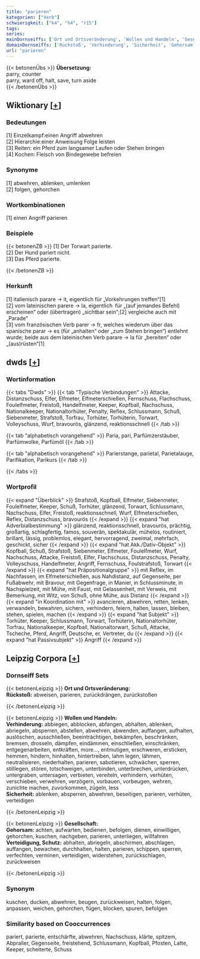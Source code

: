 ```yaml
---
title: "parieren"
kategorien: ["Verb"]
schwierigkeit: ["k4", "h4", "r15"]
tags:
series:
mainDornseiffs: ['Ort und Ortsveränderung', 'Wollen und Handeln', 'Gesellschaft']
domainDornseiffs: ['Rückstoß', 'Verhinderung', 'Sicherheit', 'Gehorsam', 'Verteidigung, Schutz']
url: "parieren"
---
```


{{< betonenÜbs >}}
**Übersetzung:**  
parry, counter  
parry, ward off, halt, save, turn aside  
{{< /betonenÜbs >}}

## Wiktionary [[+](https://de.wiktionary.org/wiki/parieren)]

### Bedeutungen
[1] Einzelkampf:einen Angriff abwehren  
[2] Hierarchie:einer Anweisung Folge leisten  
[3] Reiten: ein Pferd zum langsamer Laufen oder Stehen bringen  
[4] Kochen: Fleisch von Bindegewebe befreien  

### Synonyme
[1] abwehren, ablenken, umlenken  
[2] folgen, gehorchen  

### Wortkombinationen
[1] einen Angriff parieren  

### Beispiele
{{< betonenZB >}}
[1] Der Torwart parierte.  
[2] Der Hund pariert nicht.  
[3] Das Pferd parierte.  

{{< /betonenZB >}}
### Herkunft
[1] italienisch parare → it, eigentlich für „Vorkehrungen treffen“[1]  
[2] vom lateinischen parere → la, eigentlich für „(auf jemandes Befehl) erscheinen“ oder (übertragen) „sichtbar sein“;[2] vergleiche auch mit „Parade“  
[3] vom französischen Verb parer → fr, welches wiederum über das spanische parar → es (für „anhalten“ oder „zum Stehen bringen“) entlehnt wurde; beide aus dem lateinischen Verb parare → la für „bereiten“ oder „(aus)rüsten“[1]  



## dwds [[+](https://www.dwds.de/wb/parieren)]

### Wortinformation
{{< tabs "Dwds" >}}
{{< tab "Typische Verbindungen" >}}
Attacke, Distanzschuss, Elfer, Elfmeter, Elfmeterschießen, Fernschuss, Flachschuss, Foulelfmeter, Freistoß, Handelfmeter, Keeper, Kopfball, Nachschuss, Nationalkeeper, Nationaltorhüter, Penalty, Reflex, Schlussmann, Schuß, Siebenmeter, Strafstoß, Torfrau, Torhüter, Torhüterin, Torwart, Volleyschuss, Wurf, bravourös, glänzend, reaktionsschnell
{{< /tab >}}

{{< tab "alphabetisch vorangehend" >}}
Paria, pari, Parfümzerstäuber, Parfümwolke, Parfümöl
{{< /tab >}}

{{< tab "alphabetisch vorangehend" >}}
Parierstange, parietal, Parietalauge, Parifikation, Parikurs
{{< /tab >}}

{{< /tabs >}}

### Wortprofil
{{< expand "Überblick" >}} Strafstoß, Kopfball, Elfmeter, Siebenmeter, Foulelfmeter, Keeper, Schuß, Torhüter, glänzend, Torwart, Schlussmann, Nachschuss, Elfer, Freistoß, reaktionsschnell, Wurf, Elfmeterschießen, Reflex, Distanzschuss, bravourös {{< /expand >}}
{{< expand "hat Adverbialbestimmung" >}} glänzend, reaktionsschnell, bravourös, prächtig, großartig, schlagfertig, famos, souverän, spektakulär, mühelos, routiniert, brillant, lässig, problemlos, elegant, hervorragend, zweimal, mehrfach, geschickt, sicher {{< /expand >}}
{{< expand "hat Akk./Dativ-Objekt" >}} Kopfball, Schuß, Strafstoß, Siebenmeter, Elfmeter, Foulelfmeter, Wurf, Nachschuss, Attacke, Freistoß, Elfer, Flachschuss, Distanzschuss, Penalty, Volleyschuss, Handelfmeter, Angriff, Fernschuss, Foulstrafstoß, Torwart {{< /expand >}}
{{< expand "hat Präpositionalgruppe" >}} mit Reflex, im Nachfassen, im Elfmeterschießen, aus Nahdistanz, auf Gegenseite, per Fußabwehr, mit Bravour, mit Gegenfrage, in Manier, in Schlussminute, in Nachspielzeit, mit Mühe, mit Faust, mit Gelassenheit, mit Verweis, mit Bemerkung, mit Witz, von Schuß, ohne Mühe, aus Distanz {{< /expand >}}
{{< expand "in Koordination mit" >}} avancieren, abwehren, retten, lenken, verwandeln, bewahren, sichern, verhindern, feiern, halten, lassen, bleiben, stehen, spielen, machen {{< /expand >}}
{{< expand "hat Subjekt" >}} Torhüter, Keeper, Schlussmann, Torwart, Torhüterin, Nationaltorhüter, Torfrau, Nationalkeeper, Kopfball, Nationaltorwart, Schuß, Attacke, Tscheche, Pferd, Angriff, Deutsche, er, Vertreter, du {{< /expand >}}
{{< expand "hat Passivsubjekt" >}} Angriff {{< /expand >}}

## Leipzig Corpora [[+](https://corpora.uni-leipzig.de/en/res?word=parieren&corpusId=deu_newscrawl-public_2018)]

### Dornseiff Sets
{{< betonenLeipzig >}}
**Ort und Ortsveränderung:**  
**Rückstoß:** abweisen, parieren, zurückdrängen, zurückstoßen  

{{< /betonenLeipzig >}}


{{< betonenLeipzig >}}
**Wollen und Handeln:**  
**Verhinderung:** abbiegen, abblocken, abfangen, abhalten, ablenken, abriegeln, absperren, abstellen, abwehren, abwenden, auffangen, aufhalten, auslöschen, ausschließen, beeinträchtigen, bekämpfen, beschränken, bremsen, drosseln, dämpfen, eindämmen, einschließen, einschränken, entgegenarbeiten, entkräften, more..., entmutigen, erschweren, ersticken, hemmen, hindern, hinhalten, hintertreiben, lahm legen, lähmen, neutralisieren, niederhalten, parieren, sabotieren, schwächen, sperren, stilllegen, stören, totschweigen, unterbinden, unterbrechen, unterdrücken, untergraben, untersagen, verbieten, vereiteln, verhindern, verhüten, verschieben, verwehren, verzögern, vorbauen, vorbeugen, wehren, zunichte machen, zuvorkommen, zügeln, less  
**Sicherheit:** ablenken, absperren, abwehren, beseitigen, parieren, verhüten, verteidigen  

{{< /betonenLeipzig >}}


{{< betonenLeipzig >}}
**Gesellschaft:**  
**Gehorsam:** achten, aufwarten, bedienen, befolgen, dienen, einwilligen, gehorchen, kuschen, nachgeben, parieren, unterliegen, willfahren  
**Verteidigung, Schutz:** abhalten, abriegeln, abschirmen, abschlagen, auffangen, bewachen, durchhalten, halten, parieren, schippen, sperren, verfechten, verminen, verteidigen, widerstehen, zurückschlagen, zurückweisen  

{{< /betonenLeipzig >}}

### Synonym
kuschen, ducken, abwehren, beugen, zurückweisen, halten, folgen, anpassen, weichen, gehorchen, fügen, blocken, spuren, befolgen


### Similarity based on Cooccurrences
pariert, parierte, entschärfte, abwehren, Nachschuss, klärte, spitzem, Abpraller, Gegenseite, freistehend, Schlussmann, Kopfball, Pfosten, Latte, Keeper, scheiterte, Schuss

